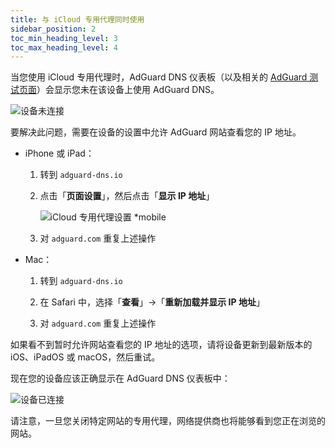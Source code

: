 ```yaml
---
title: 与 iCloud 专用代理同时使用
sidebar_position: 2
toc_min_heading_level: 3
toc_max_heading_level: 4
---
```


当您使用 iCloud 专用代理时，AdGuard DNS 仪表板（以及相关的 [AdGuard 测试页面](https://adguard.com/test.html)）会显示您未在该设备上使用 AdGuard DNS。

![设备未连接](https://cdn.adtidy.org/content/kb/dns/private/solving_problems/icloud_private_relay/device-not-connected.jpeg)

要解决此问题，需要在设备的设置中允许 AdGuard 网站查看您的 IP 地址。

- iPhone 或 iPad：

    1. 转到 `adguard-dns.io`

    1. 点击「**页面设置**」，然后点击「**显示 IP 地址**」

        ![iCloud 专用代理设置 *mobile](https://cdn.adtidy.org/content/kb/dns/private/solving_problems/icloud_private_relay/icloudpr.jpg)

    1. 对 `adguard.com` 重复上述操作

- Mac：

    1. 转到 `adguard-dns.io`

    1. 在 Safari 中，选择「**查看**」→「**重新加载并显示 IP 地址**」

    1. 对 `adguard.com` 重复上述操作

如果看不到暂时允许网站查看您的 IP 地址的选项，请将设备更新到最新版本的 iOS、iPadOS 或 macOS，然后重试。

现在您的设备应该正确显示在 AdGuard DNS 仪表板中：

![设备已连接](https://cdn.adtidy.org/content/kb/dns/private/solving_problems/icloud_private_relay/device-connected.jpeg)

请注意，一旦您关闭特定网站的专用代理，网络提供商也将能够看到您正在浏览的网站。
